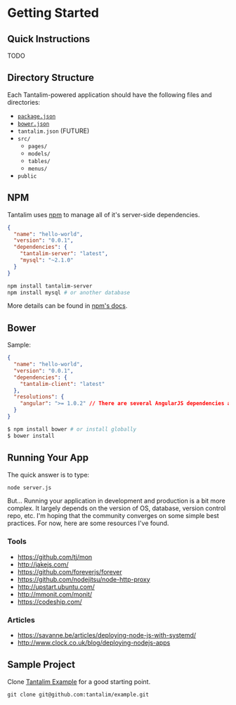 # Getting Started

## Quick Instructions

TODO

## Directory Structure

Each Tantalim-powered application should have the following files and directories:

* [`package.json`](#npm)
* [`bower.json`](#bower)
* `tantalim.json` (FUTURE)
* `src/`
    * `pages/`
    * `models/`
    * `tables/`
    * `menus/`
* `public`


## NPM

Tantalim uses [npm](https://www.npmjs.com/) to manage all of it's server-side dependencies.
```json
{
  "name": "hello-world",
  "version": "0.0.1",
  "dependencies": {
    "tantalim-server": "latest",
    "mysql": "~2.1.0"
  }
}
```

```bash
npm install tantalim-server
npm install mysql # or another database
```

More details can be found in [npm's docs](https://docs.npmjs.com/files/package.json).

## Bower

Sample:

```json
{
  "name": "hello-world",
  "version": "0.0.1",
  "dependencies": {
    "tantalim-client": "latest"
  },
  "resolutions": {
    "angular": ">= 1.0.2" // There are several AngularJS dependencies and sometimes Bower needs a hint.
  }
}
```

```bash
$ npm install bower # or install globally
$ bower install
```

## Running Your App

The quick answer is to type:
```bash
node server.js
```

But...
Running your application in development and production is a bit more complex. It largely depends on the version of OS,
database, version control repo, etc. I'm hoping that the community converges on some simple best practices.
For now, here are some resources I've found.

### Tools
* https://github.com/tj/mon
* http://jakejs.com/
* https://github.com/foreverjs/forever
* https://github.com/nodejitsu/node-http-proxy
* http://upstart.ubuntu.com/
* http://mmonit.com/monit/
* https://codeship.com/

### Articles

* https://savanne.be/articles/deploying-node-js-with-systemd/
* http://www.clock.co.uk/blog/deploying-nodejs-apps

## Sample Project

Clone [Tantalim Example](https://github.com/tantalim/example) for a good starting point.
```
git clone git@github.com:tantalim/example.git
```
